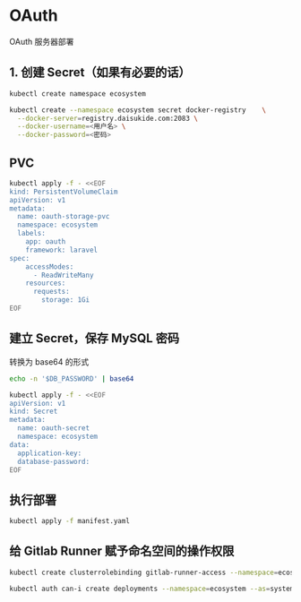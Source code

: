 # OAuth

OAuth 服务器部署

## 1. 创建 Secret（如果有必要的话）

```bash
kubectl create namespace ecosystem

kubectl create --namespace ecosystem secret docker-registry    \
  --docker-server=registry.daisukide.com:2083 \
  --docker-username=<用户名> \
  --docker-password=<密码>
```

## PVC

```bash
kubectl apply -f - <<EOF
kind: PersistentVolumeClaim
apiVersion: v1
metadata:
  name: oauth-storage-pvc
  namespace: ecosystem
  labels:
    app: oauth
    framework: laravel
spec:
    accessModes:
      - ReadWriteMany
    resources:
      requests:
        storage: 1Gi
EOF
```

## 建立 Secret，保存 MySQL 密码

转换为 base64 的形式

```bash
echo -n '$DB_PASSWORD' | base64
```

```bash
kubectl apply -f - <<EOF
apiVersion: v1
kind: Secret
metadata:
  name: oauth-secret
  namespace: ecosystem
data:
  application-key: 
  database-password: 
EOF

```

## 执行部署

```bash
kubectl apply -f manifest.yaml
```

## 给 Gitlab Runner 赋予命名空间的操作权限

```bash
kubectl create clusterrolebinding gitlab-runner-access --namespace=ecosystem --serviceaccount=ecosystem:gitlab-runner --clusterrole=edit

kubectl auth can-i create deployments --namespace=ecosystem --as=system:serviceaccount:ecosystem:gitlab-runner
```
